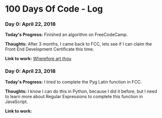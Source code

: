 # 100 Days Of Code - Log

### Day 0: April 22, 2018

**Today's Progress:** Finished an algorithm on FreeCodeCamp.

**Thoughts:** After 3 months, I came back to FCC, lets see if I can claim the Front End Development Certificate this time.

**Link to work:** [Wherefore art thou](https://www.freecodecamp.org/challenges/wherefore-art-thou)


### Day 0: April 23, 2018

**Today's Progress:** I tried to complete the Pyg Latin function in FCC.

**Thoughts:** I know I can do this in Python, because I did it before, but I need to learn more about Regular Expressions to complete this function in JavaScript.

**Link to work:**
